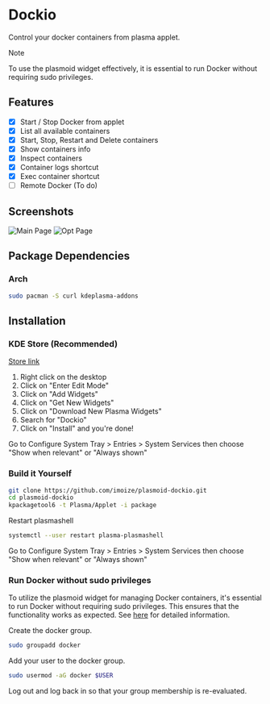# Dockio

Control your docker containers from plasma applet.

> [!NOTE]
> To use the plasmoid widget effectively, it is essential to run Docker without requiring sudo privileges.

## Features

- [X] Start / Stop Docker from applet
- [X] List all available containers
- [X] Start, Stop, Restart and Delete containers
- [X] Show containers info
- [X] Inspect containers
- [X] Container logs shortcut
- [X] Exec container shortcut
- [ ] Remote Docker (To do)

## Screenshots

![Main Page](./image/screenshot1.png)
![Opt Page](./image/screenshot2.png)

## Package Dependencies

### Arch

```bash
sudo pacman -S curl kdeplasma-addons
```

## Installation

### KDE Store (Recommended)

[Store link](https://store.kde.org/p/2185626)

1. Right click on the desktop
2. Click on "Enter Edit Mode"
3. Click on "Add Widgets"
4. Click on "Get New Widgets"
5. Click on "Download New Plasma Widgets"
6. Search for "Dockio"
7. Click on "Install" and you're done!

Go to Configure System Tray > Entries > System Services then choose "Show when relevant" or "Always shown"

### Build it Yourself

```bash
git clone https://github.com/imoize/plasmoid-dockio.git
cd plasmoid-dockio
kpackagetool6 -t Plasma/Applet -i package
```

Restart plasmashell
```bash
systemctl --user restart plasma-plasmashell
```

Go to Configure System Tray > Entries > System Services then choose "Show when relevant" or "Always shown"

### Run Docker without sudo privileges

To utilize the plasmoid widget for managing Docker containers, it's essential to run Docker without requiring sudo privileges. This ensures that the functionality works as expected. See [here](https://docs.docker.com/engine/install/linux-postinstall/) for detailed information.

Create the docker group.
```bash
sudo groupadd docker
```

Add your user to the docker group.
```bash
sudo usermod -aG docker $USER
```

Log out and log back in so that your group membership is re-evaluated.